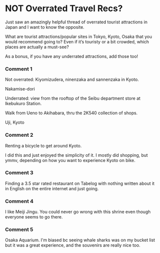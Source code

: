 # NOT Overrated Travel Recs?

Just saw an amazingly helpful thread of overrated tourist attractions in Japan and I want to know the opposite. 

What are tourist attractions/popular sites in Tokyo, Kyoto, Osaka that you would recommend going to? Even if it’s touristy or a bit crowded, which places are actually a must-see? 

As a bonus, if you have any underrated attractions, add those too!

### Comment 1

Not overrated:
Kiyomizudera, ninenzaka and sannenzaka in Kyoto.

Nakamise-dori


Underrated: view from the rooftop of the Seibu department store at Ikebukuro Station.  

Walk from Ueno to Akihabara, thru the 2K540 collection of shops.

Uji, Kyoto

### Comment 2

Renting a bicycle to get around Kyoto.

I did this and just enjoyed the simplicity of it. I mostly did shopping, but ymmv, depending on how you want to experience Kyoto on bike.

### Comment 3

Finding a 3.5 star rated restaurant on Tabelog with nothing written about it in English on the entire internet and just going.

### Comment 4

I like Meiji Jingu. You could never go wrong with this shrine even though everyone seems to go there.

### Comment 5

Osaka Aquarium. I'm biased bc seeing whale sharks was on my bucket list but it was a great experience, and the souvenirs are really nice too.

